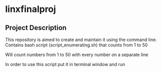 # linxfinalproj

## Project Description
This repository is aimed to create and maintain it using the command line.
Contains bash script (script_enumerating.sh) that counts from 1 to 50 

Will count numbers from 1 to 50 with every number on a separate line

In order to use this script put it in terminal window and run
